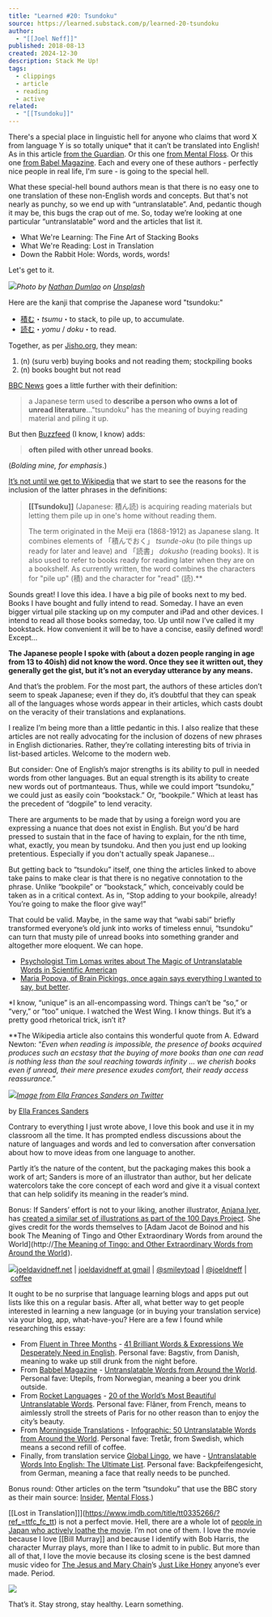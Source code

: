 ```yaml
---
title: "Learned #20: Tsundoku"
source: https://learned.substack.com/p/learned-20-tsundoku
author:
  - "[[Joel Neff]]"
published: 2018-08-13
created: 2024-12-30
description: Stack Me Up!
tags:
  - clippings
  - article
  - reading
  - active
related:
  - "[[Tsundoku]]"
---
```

There's a special place in linguistic hell for anyone who claims that word X from language Y is so totally unique\* that it can’t be translated into English! As in this article [from the Guardian](https://www.theguardian.com/world/2018/jul/27/10-of-the-best-words-in-the-world-that-dont-translate-into-english). Or this one [from Mental Floss](http://mentalfloss.com/article/50698/38-wonderful-foreign-words-we-could-use-english). Or this one [from Babel Magazine](https://www.babbel.com/en/magazine/untranslatable-01/). Each and every one of these authors - perfectly nice people in real life, I'm sure - is going to the special hell.

What these special-hell bound authors mean is that there is no easy one to one translation of these non-English words and concepts. But that's not nearly as punchy, so we end up with “untranslatable”. And, pedantic though it may be, this bugs the crap out of me. So, today we’re looking at one particular “untranslatable” word and the articles that list it.

- What We're Learning: The Fine Art of Stacking Books
- What We're Reading: Lost in Translation
- Down the Rabbit Hole: Words, words, words!

Let's get to it.

![](https://substackcdn.com/image/fetch/w_1100,c_limit,f_auto,q_auto:good,fl_progressive:steep/https%3A%2F%2Fbucketeer-e05bbc84-baa3-437e-9518-adb32be77984.s3.amazonaws.com%2Fpublic%2Fimages%2F537c148c-479a-4b2a-a8d3-1c312404390d_4480x6720)*Photo by [Nathan Dumlao](https://unsplash.com/photos/3kZpELkaxHc?utm_source=unsplash&utm_medium=referral&utm_content=creditCopyText) on [Unsplash](https://unsplash.com/search/photos/stack?utm_source=unsplash&utm_medium=referral&utm_content=creditCopyText)*

Here are the kanji that comprise the Japanese word "tsundoku:"

- [積む](https://jisho.org/search/%E7%A9%8D%E3%82%80)・*tsumu*・to stack, to pile up, to accumulate.
- [読む](https://jisho.org/search/%E8%AA%AD%E3%82%80)・*yomu* / *doku*・to read.

Together, as per [Jisho.org](https://jisho.org/search/tsundoku), they mean:

1. (n) (suru verb) buying books and not reading them; stockpiling books​
2. (n) books bought but not read​

[BBC News](https://www.bbc.com/news/world-44981013) goes a little further with their definition:

> a Japanese term used to **describe a person who owns a lot of unread literature**…"tsundoku" has the meaning of buying reading material and piling it up.

But then [Buzzfeed](https://www.buzzfeed.com/danieldalton/ever-embasan?utm_term=.dj1bb873zY#.doe22M15Kg) (I know, I know) adds:

> **often piled with other unread books**.

(*Bolding mine, for emphasis*.)

[It’s not until we get to Wikipedia](https://en.wikipedia.org/wiki/Tsundoku) that we start to see the reasons for the inclusion of the latter phrases in the definitions:

> **[[Tsundoku]]** (Japanese: 積ん読) is acquiring reading materials but letting them pile up in one's home without reading them.
> 
> The term originated in the Meiji era (1868-1912) as Japanese slang. It combines elements of 「積んでおく」 *tsunde-oku* (to pile things up ready for later and leave) and 「読書」 *dokusho* (reading books). It is also used to refer to books ready for reading later when they are on a bookshelf. As currently written, the word combines the characters for "pile up" (積) and the character for "read" (読).\*\*

Sounds great! I love this idea. I have a big pile of books next to my bed. Books I have bought and fully intend to read. Someday. I have an even bigger virtual pile stacking up on my computer and iPad and other devices. I intend to read all those books someday, too. Up until now I’ve called it my bookstack. How convenient it will be to have a concise, easily defined word! Except…

**The Japanese people I spoke with (about a dozen people ranging in age from 13 to 40ish) did not know the word. Once they see it written out, they generally get the gist, but it’s not an everyday utterance by any means.**

And that’s the problem. For the most part, the authors of these articles don’t seem to speak Japanese; even if they do, it’s doubtful that they can speak all of the languages whose words appear in their articles, which casts doubt on the veracity of their translations and explanations.

I realize I’m being more than a little pedantic in this. I also realize that these articles are not really advocating for the inclusion of dozens of new phrases in English dictionaries. Rather, they’re collating interesting bits of trivia in list-based articles. Welcome to the modern web.

But consider: One of English’s major strengths is its ability to pull in needed words from other languages. But an equal strength is its ability to create new words out of portmanteaus. Thus, while we could import “tsundoku,” we could just as easily coin “bookstack.” Or, “bookpile.” Which at least has the precedent of “dogpile” to lend veracity.

There are arguments to be made that by using a foreign word you are expressing a nuance that does not exist in English. But you'd be hard pressed to sustain that in the face of having to explain, for the nth time, what, exactly, you mean by tsundoku. And then you just end up looking pretentious. Especially if you don't actually speak Japanese...

But getting back to “tsundoku” itself, one thing the articles linked to above take pains to make clear is that there is no negative connotation to the phrase. Unlike “bookpile” or “bookstack,” which, conceivably could be taken as in a critical context. As in, “Stop adding to your bookpile, already! You’re going to make the floor give way!”

That could be valid. Maybe, in the same way that “wabi sabi” briefly transformed everyone’s old junk into works of timeless ennui, “tsundoku” can turn that musty pile of unread books into something grander and altogether more eloquent. We can hope.

- [Psychologist Tim Lomas writes about The Magic of Untranslatable Words in Scientific American](https://www.scientificamerican.com/article/the-magic-of-untranslatable-words/)
- [Maria Popova, of Brain Pickings, once again says everything I wanted to say, but better](https://www.brainpickings.org/2014/11/24/lost-in-translation-ella-frances-sanders/).

\*I know, “unique” is an all-encompassing word. Things can’t be “so,” or “very,” or “too” unique. I watched the West Wing. I know things. But it’s a pretty good rhetorical trick, isn’t it?

\*\*The Wikipedia article also contains this wonderful quote from A. Edward Newton: “*Even when reading is impossible, the presence of books acquired produces such an ecstasy that the buying of more books than one can read is nothing less than the soul reaching towards infinity ... we cherish books even if unread, their mere presence exudes comfort, their ready access reassurance.*”

![](https://substackcdn.com/image/fetch/w_1100,c_limit,f_auto,q_auto:good,fl_progressive:steep/https%3A%2F%2Fbucketeer-e05bbc84-baa3-437e-9518-adb32be77984.s3.amazonaws.com%2Fpublic%2Fimages%2F93cb78cc-379a-46eb-9960-a11bdddf888b_700x601)*[Image from Ella Frances Sanders on Twitter](https://twitter.com/ellafsanders/status/795910328567603200)*

by [Ella Frances Sanders](http://ellafrancessanders.com/)

Contrary to everything I just wrote above, I love this book and use it in my classroom all the time. It has prompted endless discussions about the nature of languages and words and led to conversation after conversation about how to move ideas from one language to another.

Partly it’s the nature of the content, but the packaging makes this book a work of art; Sanders is more of an illustrator than author, but her delicate watercolors take the core concept of each word and give it a visual context that can help solidify its meaning in the reader’s mind.

Bonus: If Sanders’ effort is not to your liking, another illustrator, [Anjana Iyer](https://www.behance.net/AnjanaIyer), has [created a similar set of illustrations as part of the 100 Days Project](https://www.behance.net/gallery/9633585/Found-In-Translation). She gives credit for the words themselves to [Adam Jacot de Boinod and his book The Meaning of Tingo and Other Extraordinary Words from around the World](http://<a target="_blank" href="https://www.amazon.com/gp/product/1594200866/ref=as_li_tl?ie=UTF8&camp=1789&creative=9325&creativeASIN=1594200866&linkCode=as2&tag=leftfromseatt-20&linkId=6525a8b2df95bf571c8d8c1143ce236d">The Meaning of Tingo: and Other Extraordinary Words from Around the World</a><img src="//ir-na.amazon-adsystem.com/e/ir?t=leftfromseatt-20&l=am2&o=1&a=1594200866" width="1" height="1" border="0" alt="" style="border:none !important; margin:0px !important;" />).

![](https://substackcdn.com/image/fetch/w_1100,c_limit,f_auto,q_auto:good,fl_progressive:steep/https%3A%2F%2Fbucketeer-e05bbc84-baa3-437e-9518-adb32be77984.s3.amazonaws.com%2Fpublic%2Fimages%2Fe0c3f92d-f5a1-4313-a6c5-fbd50308feec_2763x1554)[joeldavidneff.net](http://joeldavidneff.net/) | [joeldavidneff at gmail](http://joeldavidneff@gmail.com/) | [@smileytoad](https://www.instagram.com/smileytoad/) | [@joeldneff](https://twitter.com/joeldneff) | [coffee](http://ko-fi.com/joelneff)

It ought to be no surprise that language learning blogs and apps put out lists like this on a regular basis. After all, what better way to get people interested in learning a new language (or in buying your translation service) via your blog, app, what-have-you? Here are a few I found while researching this essay:

- From [Fluent in Three Months](https://www.fluentin3months.com/) - [41 Brilliant Words & Expressions We Desperately Need in English](https://www.fluentin3months.com/words-english-needs/). Personal fave: Bagstiv, from Danish, meaning to wake up still drunk from the night before.
- From [Babbel Magazine](https://www.babbel.com/en-US/magazine/) - [Untranslatable Words from Around the World](https://www.babbel.com/en/magazine/untranslatable-01/). Personal fave: Utepils, from Norwegian, meaning a beer you drink outside.
- From [Rocket Languages](https://www.rocketlanguages.com/) - [20 of the World’s Most Beautiful Untranslatable Words](https://www.rocketlanguages.com/blog/20-of-the-worlds-most-beautiful-untranslatable-words/). Personal fave: Flâner, from French, means to aimlessly stroll the streets of Paris for no other reason than to enjoy the city’s beauty.
- From [Morningside Translations](https://www.morningtrans.com/) - [Infographic: 50 Untranslatable Words from Around the World](https://www.morningtrans.com/infographic-50-untranslatable-words-from-around-the-world/). Personal fave: Tretår, from Swedish, which means a second refill of coffee.
- Finally, from translation service [Global Lingo](https://www.global-lingo.com/), we have - [Untranslatable Words Into English: The Ultimate List](https://www.global-lingo.com/untranslatable-words-ultimate-list/). Personal fave: Backpfeifengesicht, from German, meaning a face that really needs to be punched.

Bonus round: Other articles on the term “tsundoku” that use the BBC story as their main source: [Insider](https://www.thisisinsider.com/what-is-tsundoku-2018-7), [Mental Floss](http://mentalfloss.com/article/552913/buy-books-and-never-read-them-theres-japanese-word).)

[[Lost in Translation]]](https://www.imdb.com/title/tt0335266/?ref_=ttfc_fc_tt) is not a perfect movie. Hell, there are a whole lot of [people in Japan who actively loathe the movie](https://en.wikipedia.org/wiki/Lost_in_Translation_\(film\)#Reception). I’m not one of them. I love the movie because I love [[Bill Murray]] and because I identify with Bob Harris, the character Murray plays, more than I like to admit to in public. But more than all of that, I love the movie because its closing scene is the best damned music video for [The Jesus and Mary Chain](http://thejesusandmarychain.uk.com/)’s [Just Like Honey](https://genius.com/The-jesus-and-mary-chain-just-like-honey-lyrics) anyone’s ever made. Period.

![](https://www.youtube.com/watch?v=gOpXt30kZCw)

That’s it. Stay strong, stay healthy. Learn something.
